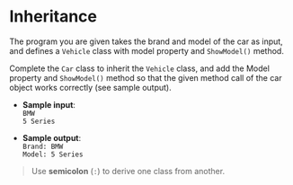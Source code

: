 # Inheritance

The program you are given takes the brand and model of the car as input, and defines a `Vehicle` class with model property and `ShowModel()` method.

Complete the `Car` class to inherit the `Vehicle` class, and add the Model property and `ShowModel()` method so that the given method call of the car object works correctly (see sample output).

- **Sample input**:  
`BMW`  
`5 Series`  

- **Sample output**:  
`Brand: BMW`  
`Model: 5 Series`  

>Use **semicolon** (`:`) to derive one class from another.
